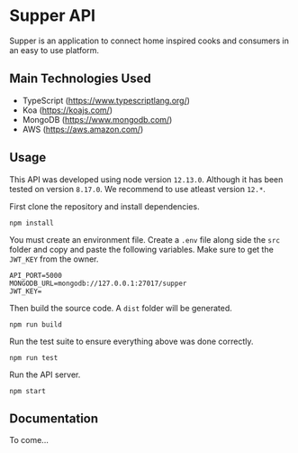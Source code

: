 # Supper API
Supper is an application to connect home inspired cooks and consumers in an easy to use platform.

## Main Technologies Used
- TypeScript (https://www.typescriptlang.org/)
- Koa (https://koajs.com/)
- MongoDB (https://www.mongodb.com/)
- AWS (https://aws.amazon.com/)

## Usage
This API was developed using node version `12.13.0`. Although it has been tested on version `8.17.0`. We recommend to use atleast version `12.*`. 

First clone the repository and install dependencies.
```
npm install
```

You must create an environment file. Create a `.env` file along side the `src` folder and copy and paste the following variables. Make sure to get the `JWT_KEY` from the owner.
```
API_PORT=5000
MONGODB_URL=mongodb://127.0.0.1:27017/supper
JWT_KEY=
```

Then build the source code. A `dist` folder will be generated.
```
npm run build
```

Run the test suite to ensure everything above was done correctly.
```
npm run test
```

Run the API server.
```
npm start
```


## Documentation
To come...
